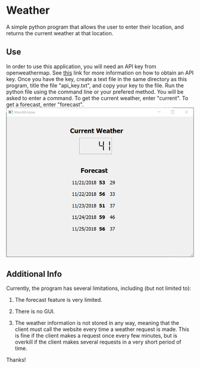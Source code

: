 # Weather
A simple python program that allows the user to enter their location, and returns the current weather at that location. 
## Use
In order to use this application, you will need an API key from openweathermap. See [this](https://openweathermap.org/api) link for more information on how to obtain an API key. 
Once you have the key, create a text file in the same directory as this program, title the file "api_key.txt", and copy your key to the file. 
Run the python file using the command line or your prefered method.
You will be asked to enter a command. To get the current weather, enter "current". To get a forecast, enter "forecast".
![Here is an example:](https://github.com/aaronpennington/Weather/blob/master/weather.PNG)
## Additional Info
Currently, the program has several limitations, including (but not limited to): 

1. The forecast feature is very limited.

2. There is no GUI. 

3. The weather information is not stored in any way, meaning that the client must call the website every time a weather request is made. This is fine if the client makes a request once every few minutes, but is overkill if the client makes several requests in a very short period of time. 

Thanks!
